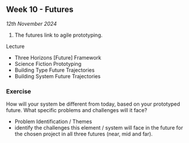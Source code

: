 ## Week 10 - Futures

*12th November 2024*

1. The futures link to agile prototyping.
   
Lecture
* Three Horizons [Future] Framework
* Science Fiction Prototyping
* Building Type Future Trajectories
* Building System Future Trajectories
 
### Exercise
How will your system be different from today, based on your prototyped future. What specific problems and challenges will it face?

* Problem Identification / Themes
* identify the challenges this element / system will face in the future for the chosen project in all three futures (near, mid and far).
